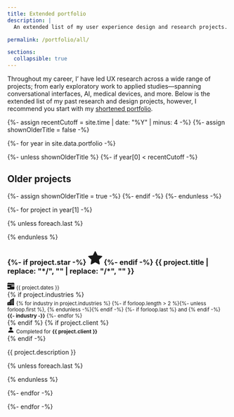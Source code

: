 ```yaml
---
title: Extended portfolio
description: |
  An extended list of my user experience design and research projects.

permalink: /portfolio/all/

sections:
  collapsible: true
---
```


Throughout my career, I’ have  led UX research across a wide range of projects; from early exploratory work to applied studies—spanning conversational interfaces, AI, medical devices, and more. Below is the extended list of my past research and design projects, however, I recommend you start with my [shortened portfolio](/portfolio).

{%- assign recentCutoff =  site.time | date: "%Y" | minus: 4 -%}
{%- assign shownOlderTitle = false -%}

{%- for year in site.data.portfolio -%}

{%- unless shownOlderTitle %}
{%- if year[0] < recentCutoff -%}
<h2 class="mt-md-5 mt-3 mt-2 fw-medium">Older projects</h2>
{%- assign shownOlderTitle = true -%}
{%- endif -%}
{%- endunless -%}

{%- for project in year[1] -%}

{% unless foreach.last %}
<!-- begin section -->
{% endunless %}

<h3 id="{{ project.slug }}">
  <span class="d-flex flex-row align-items-center me-2 fw-400">
    {%- if project.star -%}
      <svg xmlns="http://www.w3.org/2000/svg" width="32" height="32" fill="currentColor" class="bi bi-star-fill me-3 section-star" viewBox="0 0 16 16">
        <path d="M3.612 15.443c-.386.198-.824-.149-.746-.592l.83-4.73L.173 6.765c-.329-.314-.158-.888.283-.95l4.898-.696L7.538.792c.197-.39.73-.39.927 0l2.184 4.327 4.898.696c.441.062.612.636.282.95l-3.522 3.356.83 4.73c.078.443-.36.79-.746.592L8 13.187l-4.389 2.256z"/>
      </svg>
    {%- endif -%}
    <span class="graded-title">
      {{ project.title | replace: "*/", "<b>" | replace: "/*", "</b>" }}
    </span>
  </span>
</h3>

<div class="d-flex flex-xl-row flex-column mb-4">
  <div class="d-flex flex-row align-items-center">
    <span class="text-muted flex-shrink-0 me-2">
      <svg xmlns="http://www.w3.org/2000/svg" width="16" height="16" fill="currentColor" class="bi bi-calendar-range-fill" viewBox="0 0 16 16">
        <path d="M4 .5a.5.5 0 0 0-1 0V1H2a2 2 0 0 0-2 2v1h16V3a2 2 0 0 0-2-2h-1V.5a.5.5 0 0 0-1 0V1H4zM16 7V5H0v5h5a1 1 0 1 1 0 2H0v2a2 2 0 0 0 2 2h12a2 2 0 0 0 2-2V9h-6a1 1 0 1 1 0-2z"/>
      </svg>
    </span>
    <small class="text-muted mt-1">{{ project.dates }}</small>
  </div>
  {% if project.industries %}
  <div class="d-flex flex-row align-items-center ms-xl-3">
    <span class="text-muted flex-shrink-0 me-2">
      <svg xmlns="http://www.w3.org/2000/svg" width="16" height="16" fill="currentColor" class="bi bi-buildings-fill" viewBox="0 0 16 16">
        <path d="M15 .5a.5.5 0 0 0-.724-.447l-8 4A.5.5 0 0 0 6 4.5v3.14L.342 9.526A.5.5 0 0 0 0 10v5.5a.5.5 0 0 0 .5.5h9a.5.5 0 0 0 .5-.5V14h1v1.5a.5.5 0 0 0 .5.5h3a.5.5 0 0 0 .5-.5zM2 11h1v1H2zm2 0h1v1H4zm-1 2v1H2v-1zm1 0h1v1H4zm9-10v1h-1V3zM8 5h1v1H8zm1 2v1H8V7zM8 9h1v1H8zm2 0h1v1h-1zm-1 2v1H8v-1zm1 0h1v1h-1zm3-2v1h-1V9zm-1 2h1v1h-1zm-2-4h1v1h-1zm3 0v1h-1V7zm-2-2v1h-1V5zm1 0h1v1h-1z"/>
      </svg>
    </span>
    <small class="text-muted mt-1">
      {% for industry in project.industries %}
        {%- if forloop.length > 2 %}{%- unless forloop.first %}, {% endunless -%}{% endif -%}
        {%- if forloop.last %} and {% endif -%}
        <b>{{- industry -}}</b>
      {%- endfor %}
    </small>
  </div>
  {% endif %}
  {% if project.client %}
  <div class="d-flex flex-row align-items-center ms-xl-3">
    <span class="text-muted flex-shrink-0 me-2">
      <svg xmlns="http://www.w3.org/2000/svg" width="16" height="16" fill="currentColor" class="bi bi-person-fill" viewBox="0 0 16 16">
        <path d="M3 14s-1 0-1-1 1-4 6-4 6 3 6 4-1 1-1 1zm5-6a3 3 0 1 0 0-6 3 3 0 0 0 0 6"/>
      </svg>
    </span>
    <small class="text-muted mt-1">Completed for <b>{{ project.client }}</b></small>
  </div>
  {% endif -%}
</div>

{{ project.description }}

{% unless foreach.last %}
<!-- end section -->
{% endunless %}

{%- endfor -%}

{%- endfor -%}